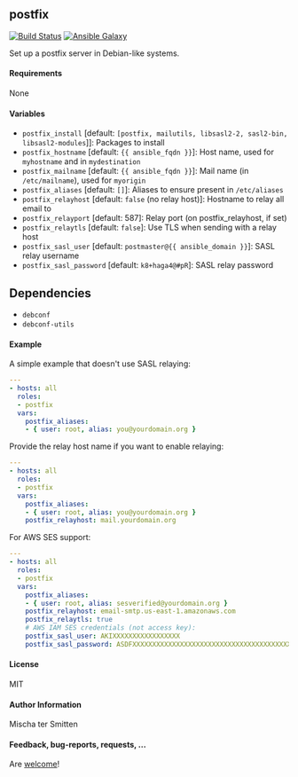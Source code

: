 ## postfix

[![Build Status](https://travis-ci.org/Oefenweb/ansible-postfix.svg?branch=master)](https://travis-ci.org/Oefenweb/ansible-postfix) [![Ansible Galaxy](http://img.shields.io/badge/ansible--galaxy-postfix-blue.svg)](https://galaxy.ansible.com/list#/roles/1400)

Set up a postfix server in Debian-like systems.

#### Requirements

None

#### Variables

 * `postfix_install` [default: `[postfix, mailutils, libsasl2-2, sasl2-bin, libsasl2-modules`]]: Packages to install
 * `postfix_hostname` [default: `{{ ansible_fqdn }}`]: Host name, used for `myhostname` and in `mydestination`
 * `postfix_mailname` [default: `{{ ansible_fqdn }}`]: Mail name (in `/etc/mailname`), used for `myorigin`
 * `postfix_aliases` [default: `[]`]: Aliases to ensure present in `/etc/aliases`
 * `postfix_relayhost` [default: `false` (no relay host)]: Hostname to relay all email to
 * `postfix_relayport` [default: 587]: Relay port (on postfix_relayhost, if set)
 * `postfix_relaytls` [default: `false`]: Use TLS when sending with a relay host
 * `postfix_sasl_user` [default: `postmaster@{{ ansible_domain }}`]: SASL relay username
 * `postfix_sasl_password` [default: `k8+haga4@#pR`]: SASL relay password
 
## Dependencies

* `debconf`
* `debconf-utils`

#### Example

A simple example that doesn't use SASL relaying:
```yaml
---
- hosts: all
  roles:
  - postfix
  vars:
    postfix_aliases:
    - { user: root, alias: you@yourdomain.org }
```

Provide the relay host name if you want to enable relaying:
```yaml
---
- hosts: all
  roles:
  - postfix
  vars:
    postfix_aliases:
    - { user: root, alias: you@yourdomain.org }
    postfix_relayhost: mail.yourdomain.org
```

For AWS SES support:
```yaml
---
- hosts: all
  roles:
  - postfix
  vars:
    postfix_aliases:
    - { user: root, alias: sesverified@yourdomain.org }
    postfix_relayhost: email-smtp.us-east-1.amazonaws.com
    postfix_relaytls: true
    # AWS IAM SES credentials (not access key):
    postfix_sasl_user: AKIXXXXXXXXXXXXXXXXX
    postfix_sasl_password: ASDFXXXXXXXXXXXXXXXXXXXXXXXXXXXXXXXXXXXXXXXX
```

#### License

MIT

#### Author Information

Mischa ter Smitten

#### Feedback, bug-reports, requests, ...

Are [welcome](https://github.com/Oefenweb/ansible-postfix/issues)!
